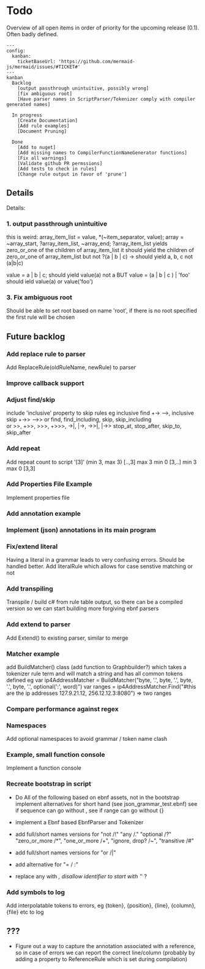 Todo 
========

Overview of all open items in order of priority for the upcoming release (0.1). Often badly defined.

```mermaid
---
config:
  kanban:
    ticketBaseUrl: 'https://github.com/mermaid-js/mermaid/issues/#TICKET#'
---
kanban
  Backlog
    [output passthrough unintuitive, possibly wrong]
    [fix ambiguous root]
    [Have parser names in ScriptParser/Tokenizer comply with compiler generated names]
  
  In progress
    [Create Documentation]
    [Add rule examples]
	[Document Pruning]
	
  Done
	[Add to nuget]	
    [Add missing names to CompilerFunctionNameGenerator functions]   
	[Fix all warnings]
	[Validate github PR permssions]
	[Add tests to check in rules]
	[Change rule output in favor of 'prune']

```

Details
-------------


Details:

### 1. output passthrough unintuitive
this is weird:
array_item_list   = value, *(~item_separator, value);
array			  = ~array_start, ?array_item_list, ~array_end;
?array_item_list 
	yields zero_or_one of the children of array_item_list
	it should yield the children of zero_or_one of array_item_list
	but not ?(a | b | c) -> should yield a, b, c not (a|b|c)

value = a | b | c; should yield value(a) not a BUT value = (a | b | c ) | 'foo' should ield  value(a) or value('foo')

### 3. Fix ambiguous root
Should be able to set root based on name 'root', if there is no root specified the first rule will be chosen

Future backlog
--------------

### Add replace rule to parser
Add ReplaceRule(oldRuleName, newRule) to parser

### Improve callback support

### Adjust find/skip
include 'inclusive' property to skip rules eg inclusive find +-> -->, inclusive skip +->> -->>
	  or find, find_including, skip, skip_including  
		or >>, +>>, >>>, +>>>, ->|, |->, ->>|, |->> stop_at, stop_after, skip_to, skip_after	 

### Add repeat 
Add repeat count to script '[3]' (min 3, max 3) [..,3] max 3 min 0 [3,..] min 3 max 0 [3,3] 


### Add Properties File Example   
Implement properties file

### Add annotation example

### Implement (json) annotations in its main program

### Fix/extend literal

Having a literal in a grammar leads to very confusing errors. Should be handled better.
Add literalRule which allows for case senstive matching or not


### Add transpiling
Transpile / build c# from rule table output, so there can be a compiled version so we can start building more forgiving ebnf parsers

### Add extend to parser
Add Extend() to existing parser, similar to merge


### Matcher example
add BuildMatcher() class (add function to Graphbuilder?) which takes a tokenizer rule term and will match a string and has
     all common tokens defined
	eg var ip4AddressMatcher = BuildMatcher("byte, '.', byte, '.', byte, '.', byte, '.', optional(':', word)")
	   var ranges = ip4AddressMatcher.Find("#this are the ip addresses 127.9.21.12, 256.12.12.3:8080") => two ranges

### Compare performance against regex

### Namespaces
Add optional namespaces to avoid grammar / token name clash 

### Example, small function console
Implement a function console

### Recreate bootstrap in script
- Do All of the following based on ebnf assets, not in the bootstrap
	implement alternatives for short hand (see json_grammar_test.ebnf)
	see if sequence can go without ,
	see if range can go without {}

- implement a Ebnf based EbnfParser and Tokenizer
- add full/short names versions for "not /!" "any /." "optional /?" "zero_or_more /*", "one_or_more /+", "ignore, drop? /~", "transitive /#"
- add full/short names versions for "or /|"
- add alternative for "= / :"
- replace any with _, disallow identifier to start with '_' ?

### Add symbols to log

Add interpolatable tokens to errors, eg {token}, {position}, {line}, {column}, {file} etc to log



???
---
- Figure out a way to capture the annotation associated with a reference, so in case of errors we can report the correct line/column
  (probably by adding a property to ReferenceRule which is set during compilation)
